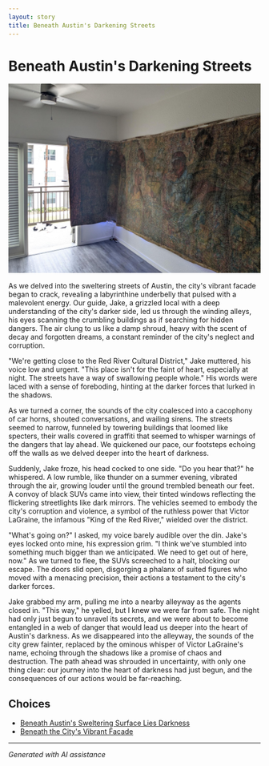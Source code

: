 ```yaml
---
layout: story
title: Beneath Austin's Darkening Streets
---
```


# Beneath Austin's Darkening Streets

![Beneath Austin's Darkening Streets](/input_images/47.jpg)

As we delved into the sweltering streets of Austin, the city's vibrant facade began to crack, revealing a labyrinthine underbelly that pulsed with a malevolent energy. Our guide, Jake, a grizzled local with a deep understanding of the city's darker side, led us through the winding alleys, his eyes scanning the crumbling buildings as if searching for hidden dangers. The air clung to us like a damp shroud, heavy with the scent of decay and forgotten dreams, a constant reminder of the city's neglect and corruption.

"We're getting close to the Red River Cultural District," Jake muttered, his voice low and urgent. "This place isn't for the faint of heart, especially at night. The streets have a way of swallowing people whole." His words were laced with a sense of foreboding, hinting at the darker forces that lurked in the shadows.

As we turned a corner, the sounds of the city coalesced into a cacophony of car horns, shouted conversations, and wailing sirens. The streets seemed to narrow, funneled by towering buildings that loomed like specters, their walls covered in graffiti that seemed to whisper warnings of the dangers that lay ahead. We quickened our pace, our footsteps echoing off the walls as we delved deeper into the heart of darkness.

Suddenly, Jake froze, his head cocked to one side. "Do you hear that?" he whispered. A low rumble, like thunder on a summer evening, vibrated through the air, growing louder until the ground trembled beneath our feet. A convoy of black SUVs came into view, their tinted windows reflecting the flickering streetlights like dark mirrors. The vehicles seemed to embody the city's corruption and violence, a symbol of the ruthless power that Victor LaGraine, the infamous "King of the Red River," wielded over the district.

"What's going on?" I asked, my voice barely audible over the din. Jake's eyes locked onto mine, his expression grim. "I think we've stumbled into something much bigger than we anticipated. We need to get out of here, now." As we turned to flee, the SUVs screeched to a halt, blocking our escape. The doors slid open, disgorging a phalanx of suited figures who moved with a menacing precision, their actions a testament to the city's darker forces.

Jake grabbed my arm, pulling me into a nearby alleyway as the agents closed in. "This way," he yelled, but I knew we were far from safe. The night had only just begun to unravel its secrets, and we were about to become entangled in a web of danger that would lead us deeper into the heart of Austin's darkness. As we disappeared into the alleyway, the sounds of the city grew fainter, replaced by the ominous whisper of Victor LaGraine's name, echoing through the shadows like a promise of chaos and destruction. The path ahead was shrouded in uncertainty, with only one thing clear: our journey into the heart of darkness had just begun, and the consequences of our actions would be far-reaching.


## Choices

* [Beneath Austin's Sweltering Surface Lies Darkness](/stories/53)
* [Beneath the City's Vibrant Facade](/stories/38)


---
*Generated with AI assistance*
